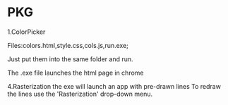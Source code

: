 # PKG

1.ColorPicker

Files:colors.html,style.css,cols.js,run.exe;

Just put them into the same folder and run.

The .exe file launches the html page in chrome


4.Rasterization
the exe will launch an app with pre-drawn lines
To redraw the lines use the 'Rasterization' drop-down menu.
